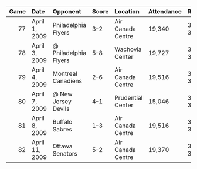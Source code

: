 |   Game | Date           | Opponent              | Score   | Location          | Attendance   | Record   |   Points |
|-------:|:---------------|:----------------------|:--------|:------------------|:-------------|:---------|---------:|
|     77 | April 1, 2009  | Philadelphia Flyers   | 3–2     | Air Canada Centre | 19,340       | 32–32–13 |       77 |
|     78 | April 3, 2009  | @ Philadelphia Flyers | 5–8     | Wachovia Center   | 19,727       | 32–33–13 |       77 |
|     79 | April 4, 2009  | Montreal Canadiens    | 2–6     | Air Canada Centre | 19,516       | 32–34–13 |       77 |
|     80 | April 7, 2009  | @ New Jersey Devils   | 4–1     | Prudential Center | 15,046       | 33–34–13 |       79 |
|     81 | April 8, 2009  | Buffalo Sabres        | 1–3     | Air Canada Centre | 19,516       | 33–35–13 |       79 |
|     82 | April 11, 2009 | Ottawa Senators       | 5–2     | Air Canada Centre | 19,370       | 34–35–13 |       81 |